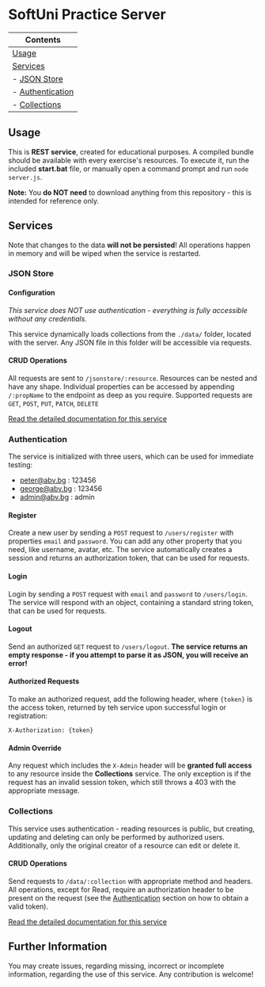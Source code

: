 # SoftUni Practice Server

| Contents
|---
| [Usage](#usage)
| [Services](#services)
| - [JSON Store](#json-store)
| - [Authentication](#authentication)
| - [Collections](#collections)

## Usage

This is **REST service**, created for educational purposes. A compiled bundle should be available with every exercise's resources. To execute it, run the included **start.bat** file, or manually open a command prompt and run `node server.js`.

**Note:** You **do NOT need** to download anything from this repository - this is intended for reference only.

## Services

Note that changes to the data **will not be persisted**! All operations happen in memory and will be wiped when the service is restarted.

### JSON Store

#### Configuration
*This service does NOT use authentication - everything is fully accessible without any credentials.*

This service dynamically loads collections from the `./data/` folder, located with the server. Any JSON file in this folder will be accessible via requests.

#### CRUD Operations

All requests are sent to `/jsonstore/:resource`. Resources can be nested and have any shape. Individual properties can be accessed by appending `/:propName` to the endpoint as deep as you require. Supported requests are `GET`, `POST`, `PUT`, `PATCH`, `DELETE`

[Read the detailed documentation for this service](./JSONSTORE.md)


### Authentication

The service is initialized with three users, which can be used for immediate testing:
* peter@abv.bg : 123456
* george@abv.bg : 123456
* admin@abv.bg : admin

#### Register
Create a new user by sending a `POST` request to `/users/register` with properties `email` and `password`. You can add any other property that you need, like username, avatar, etc. The service automatically creates a session and returns an authorization token, that can be used for requests.

#### Login
Login by sending a `POST` request with `email` and `password` to `/users/login`. The service will respond with an object, containing a standard string token, that can be used for requests.

#### Logout
Send an authorized `GET` request to `/users/logout`. **The service returns an empty response - if you attempt to parse it as JSON, you will receive an error!**

#### Authorized Requests
To make an authorized request, add the following header, where `{token}` is the access token, returned by teh service upon successful login or registration:
```
X-Authorization: {token}
```

#### Admin Override
Any request which includes the `X-Admin` header will be **granted full access** to any resource inside the **Collections** service. The only exception is if the request has an invalid session token, which still throws a 403 with the appropriate message.

### Collections

This service uses authentication - reading resources is public, but creating, updating and deleting can only be performed by authorized users. Additionally, only the original creator of a resource can edit or delete it.

#### CRUD Operations

Send requests to `/data/:collection` with appropriate method and headers. All operations, except for Read, require an authorization header to be present on the request (see the [Authentication](Authentication) section on how to obtain a valid token).

[Read the detailed documentation for this service](./COLLECTIONS.md)

## Further Information
You may create issues, regarding missing, incorrect or incomplete information, regarding the use of this service. Any contribution is welcome!
